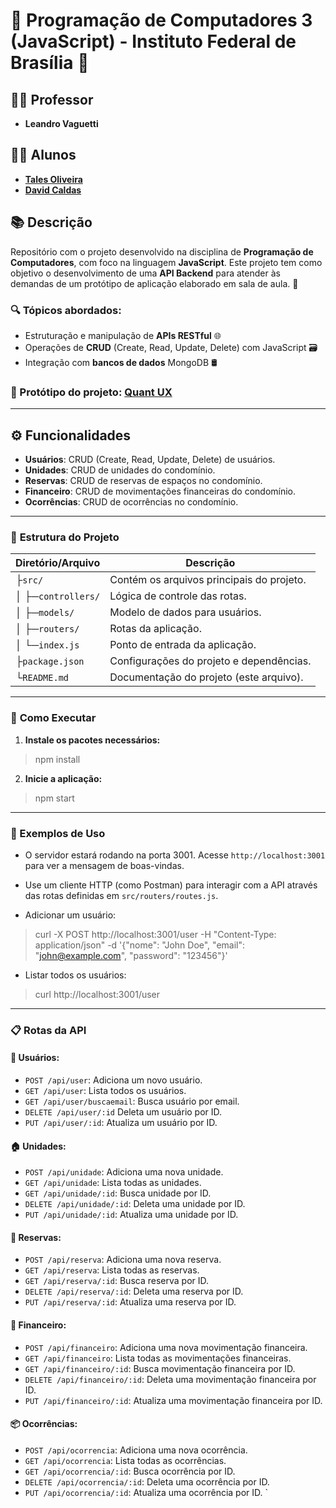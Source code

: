 # 🌟 Programação de Computadores 3 (JavaScript) - Instituto Federal de Brasília 🌟

## 👨‍🏫 Professor
- **Leandro Vaguetti**

## 👨‍🎓 Alunos
- **[Tales Oliveira](https://github.com/TalesLimaOliveira)**
- **[David Caldas](https://github.com/caldasdv)**

## 📚 Descrição
Repositório com o projeto desenvolvido na disciplina de **Programação de Computadores**, com foco na linguagem **JavaScript**. Este projeto tem como objetivo o desenvolvimento de uma **API Backend** para atender às demandas de um protótipo de aplicação elaborado em sala de aula. 🚀

### 🔍 Tópicos abordados:
- Estruturação e manipulação de **APIs RESTful** 🌐  
- Operações de **CRUD** (Create, Read, Update, Delete) com JavaScript 🗃️  
- Integração com **bancos de dados** MongoDB 🛢️

### 🔗 Protótipo do projeto: [Quant UX](https://app.quant-ux.com/#/test.html?h=a2aa10az2iLb0Ao2DrTWqsqFPggbOKzNwgCywsL4tRuj9wFvpRajsRkwyQ3y&ln=en)

---

## ⚙️ Funcionalidades

- **Usuários**: CRUD (Create, Read, Update, Delete) de usuários.
- **Unidades**: CRUD de unidades do condomínio.
- **Reservas**: CRUD de reservas de espaços no condomínio.
- **Financeiro**: CRUD de movimentações financeiras do condomínio.
- **Ocorrências**: CRUD de ocorrências no condomínio.

---

### 📂 **Estrutura do Projeto**  

| **Diretório/Arquivo** | **Descrição**                                 |
|-----------------------|-----------------------------------------------|
| ├`src/`               | Contém os arquivos principais do projeto.     |
| │  ├─`controllers/`   | Lógica de controle das rotas.                 |
| │  ├─`models/`        | Modelo de dados para usuários.                |
| │  ├─`routers/`       | Rotas da aplicação.                           |
| │  └─`index.js`       | Ponto de entrada da aplicação.                | 
| ├`package.json`       | Configurações do projeto e dependências.      |
| └`README.md`          | Documentação do projeto (este arquivo).       |

---

### 🚀 **Como Executar**  

1. **Instale os pacotes necessários:**  
> npm install

2. **Inicie a aplicação:**  
> npm start

---

### 📌 Exemplos de Uso
- O servidor estará rodando na porta 3001. Acesse `http://localhost:3001` para ver a mensagem de boas-vindas.

- Use um cliente HTTP (como Postman) para interagir com a API através das rotas definidas em `src/routers/routes.js`.

- Adicionar um usuário:

> curl -X POST http://localhost:3001/user -H "Content-Type: application/json" -d '{"nome": "John Doe", "email": "john@example.com", "password": "123456"}'

- Listar todos os usuários:

> curl http://localhost:3001/user

---

### 📋 Rotas da API

#### 🧑 Usuários:

- `POST /api/user`: Adiciona um novo usuário.
- `GET /api/user`: Lista todos os usuários.
- `GET /api/user/buscaemail`: Busca usuário por email.
- `DELETE /api/user/:id` Deleta um usuário por ID.
- `PUT /api/user/:id`: Atualiza um usuário por ID.

#### 🏠 Unidades:

- `POST /api/unidade`: Adiciona uma nova unidade.
- `GET /api/unidade`: Lista todas as unidades.
- `GET /api/unidade/:id`: Busca unidade por ID.
- `DELETE /api/unidade/:id`: Deleta uma unidade por ID.
- `PUT /api/unidade/:id`: Atualiza uma unidade por ID.

#### 🎉 Reservas:

- `POST /api/reserva`: Adiciona uma nova reserva.
- `GET /api/reserva`: Lista todas as reservas.
- `GET /api/reserva/:id`: Busca reserva por ID.
- `DELETE /api/reserva/:id`: Deleta uma reserva por ID.
- `PUT /api/reserva/:id`: Atualiza uma reserva por ID.

#### 💸 Financeiro:

- `POST /api/financeiro`: Adiciona uma nova movimentação financeira.
- `GET /api/financeiro`: Lista todas as movimentações financeiras.
- `GET /api/financeiro/:id`: Busca movimentação financeira por ID.
- `DELETE /api/financeiro/:id`: Deleta uma movimentação financeira por ID.
- `PUT /api/financeiro/:id`: Atualiza uma movimentação financeira por ID.

#### 📦 Ocorrências:

- `POST /api/ocorrencia`: Adiciona uma nova ocorrência.
- `GET /api/ocorrencia`: Lista todas as ocorrências.
- `GET /api/ocorrencia/:id`: Busca ocorrência por ID.
- `DELETE /api/ocorrencia/:id`: Deleta uma ocorrência por ID.
- `PUT /api/ocorrencia/:id`: Atualiza uma ocorrência por ID.
`